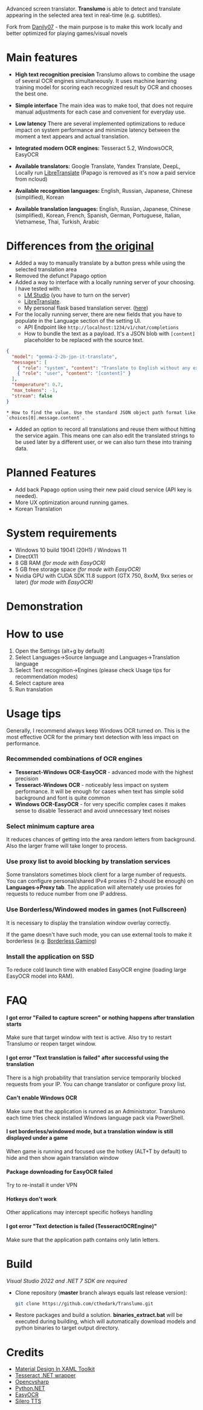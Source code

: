 [](https://opensource.org/licenses/Apache-2.0)
[]()
[](https://trello.com/b/MEHnLySw/translumo)

Advanced screen translator. **Translumo** is able to detect and translate appearing in the selected area text in real-time (e.g. subtitles).

Fork from [Danily07](https://github.com/Danily07/Translumo) - the main purpose is to make this work locally and better optimized for playing games/visual novels

# Main features

  * **High text recognition precision**
    Translumo allows to combine the usage of several OCR engines simultaneously. It uses machine learning training model for scoring each recognized result by OCR and chooses the best one.

  * **Simple interface**
    The main idea was to make tool, that does not require manual adjustments for each case and convenient for everyday use.

  * **Low latency**
    There are several implemented optimizations to reduce impact on system performance and minimize latency between the moment a text appears and actual translation.

  * **Integrated modern OCR engines:** Tesseract 5.2, WindowsOCR, EasyOCR

  * **Available translators:** Google Translate, Yandex Translate, DeepL, Locally run [LibreTranslate](https://github.com/LibreTranslate/LibreTranslate) (Papago is removed as it's now a paid service from ncloud)

  * **Available recognition languages:** English, Russian, Japanese, Chinese (simplified), Korean

  * **Available translation languages:** English, Russian, Japanese, Chinese (simplified), Korean, French, Spanish, German, Portuguese, Italian, Vietnamese, Thai, Turkish, Arabic

# Differences from [the original](https://github.com/Danily07/Translumo)

  * Added a way to manually translate by a button press while using the selected translation area
  * Removed the defunct Papago option
  * Added a way to interface with a locally running server of your choosing. I have tested with:
    *  [LM Studio](https://lmstudio.ai/) (you have to turn on the server)
    *  [LibreTranslate](https://github.com/LibreTranslate/LibreTranslate).
    *  My personal flask based translation server. ([here](https://github.com/cthedark/flask-decoder-encoder-model-translate))
  * For the locally running server, there are new fields that you have to populate in the Language section of the setting UI.
    * API Endpoint like `http://localhost:1234/v1/chat/completions`
    * How to bundle the text as a payload. It's a JSON blob with `[content]` placeholder to be replaced with the source text.
  ```json
  {
    "model": "gemma-2-2b-jpn-it-translate",
    "messages": [
      { "role": "system", "content": "Translate to English without any explanation." },
      { "role": "user", "content": "[content]" }
    ],
    "temperature": 0.7,
    "max_tokens": -1,
    "stream": false
  }
  ```
    * How to find the value. Use the standard JSON object path format like `choices[0].message.content`.
  * Added an option to record all translations and reuse them without hitting the service again. This means one can also edit the translated strings to be used later by a different user, or we can also turn these into training data.

# Planned Features

  * Add back Papago option using their new paid cloud service (API key is needed).
  * More UX optimization around running games.
  * Korean Translation

# System requirements

  * Windows 10 build 19041 (20H1) / Windows 11
  * DirectX11
  * 8 GB RAM *(for mode with EasyOCR)*
  * 5 GB free storage space *(for mode with EasyOCR)*
  * Nvidia GPU with CUDA SDK 11.8 support (GTX 750, 8xxM, 9xx series or later) *(for mode with EasyOCR)*

# Demonstration

# How to use

1.  Open the Settings (alt+g by default)
2.  Select Languages-\>Source language and Languages-\>Translation language
3.  Select Text recognition-\>Engines (please check Usage tips for recommendation modes)
4.  Select capture area
5.  Run translation

# Usage tips

Generally, I recommend always keep Windows OCR turned on. This is the most effective OCR for the primary text detection with less impact on performance.

### Recommended combinations of OCR engines

  * **Tesseract-Windows OCR-EasyOCR** - advanced mode with the highest precision
  * **Tesseract-Windows OCR** - noticeably less impact on system performance. It will be enough for cases when text has simple solid background and font is quite common
  * **Windows OCR-EasyOCR** - for very specific complex cases it makes sense to disable Tesseract and avoid unnecessary text noises

### Select minimum capture area

It reduces chances of getting into the area random letters from background. Also the larger frame will take longer to process.

### Use proxy list to avoid blocking by translation services

Some translators sometimes block client for a large number of requests. You can configure personal/shared IPv4 proxies (1-2 should be enough) on **Languages-\>Proxy tab**. The application will alternately use proxies for requests to reduce number from one IP address.

### Use Borderless/Windowed modes in games (not Fullscreen)

It is necessary to display the translation window overlay correctly.

If the game doesn't have such mode, you can use external tools to make it borderless (e.g. [Borderless Gaming](https://github.com/Codeusa/Borderless-Gaming))

### Install the application on SSD

To reduce cold launch time with enabled EasyOCR engine (loading large EasyOCR model into RAM).

# FAQ

#### I got error "Failed to capture screen" or nothing happens after translation starts

Make sure that target window with text is active. Also try to restart Translumo or reopen target window.

#### I got error "Text translation is failed" after successful using the translation

There is a high probability that translation service temporarily blocked requests from your IP. You can change translator or configure proxy list.

#### Can't enable Windows OCR

Make sure that the application is runned as an Administrator. Translumo each time tries check installed Windows language pack via PowerShell.

#### I set borderless/windowed mode, but a translation window is still displayed under a game

When game is running and focused use the hotkey (ALT+T by default) to hide and then show again translation window

#### Package downloading for EasyOCR failed

Try to re-install it under VPN

#### Hotkeys don't work

Other applications may intercept specific hotkeys handling

#### I got error "Text detection is failed (TesseractOCREngine)"

Make sure that the application path contains only latin letters.

# Build

*Visual Studio 2022 and .NET 7 SDK are required*

  * Clone repository (**master** branch always equals last release version):

    ```bash
    git clone https://github.com/cthedark/Translumo.git
    ```

  * Restore packages and build a solution. **binaries\_extract.bat** will be executed during building, which will automatically download models and python binaries to target output directory.

# Credits

  * [Material Design In XAML Toolkit](https://github.com/MaterialDesignInXAML/MaterialDesignInXamlToolkit)
  * [Tesseract .NET wrapper](https://github.com/charlesw/tesseract)
  * [Opencvsharp](https://github.com/shimat/opencvsharp)
  * [Python.NET](https://github.com/pythonnet/pythonnet)
  * [EasyOCR](https://github.com/JaidedAI/EasyOCR)
  * [Silero TTS](https://github.com/snakers4/silero-models)